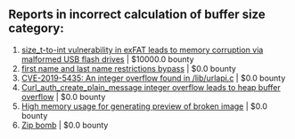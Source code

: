 ## Reports in incorrect calculation of buffer size category:
1. [size_t-to-int vulnerability in exFAT leads to memory corruption via malformed USB flash drives](https://hackerone.com/reports/1340942) | $10000.0 bounty
2. [first name and last name restrictions bypass](https://hackerone.com/reports/260468) | $0.0 bounty
3. [CVE-2019-5435: An integer overflow found in /lib/urlapi.c](https://hackerone.com/reports/547630) | $0.0 bounty
4. [Curl_auth_create_plain_message integer overflow leads to heap buffer overflow](https://hackerone.com/reports/872089) | $0.0 bounty
5. [High memory usage for generating preview of broken image](https://hackerone.com/reports/1261225) | $0.0 bounty
6. [Zip bomb](https://hackerone.com/reports/263663) | $0.0 bounty